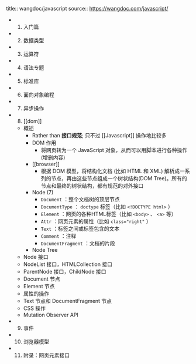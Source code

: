 title:: wangdoc/javascript
source:: https://wangdoc.com/javascript/

- 1. 入门篇
- 2. 数据类型
- 3. 运算符
- 4. 语法专题
- 5. 标准库
- 6. 面向对象编程
- 7. 异步操作
- 8. [[dom]]
  - 概述
    - Rather than **接口规范**; 只不过 [[Javascript]] 操作地比较多
    - DOM 作用
      - 将网页转为一个 JavaScript 对象，从而可以用脚本进行各种操作 (增删内容)
    - [[browser]]
      - 根据 DOM 模型，将结构化文档 (比如 HTML 和 XML) 解析成一系列的节点，再由这些节点组成一个树状结构(DOM Tree)。所有的节点和最终的树状结构，都有规范的对外接口
    - Node (7)
      - `Document` ：整个文档树的顶层节点
      - `DocumentType` ： `doctype` 标签（比如 `<!DOCTYPE html>` ）
      - `Element` ：网页的各种HTML标签（比如 `<body>` 、 `<a>` 等）
      - `Attr` ：网页元素的属性（比如 `class="right"` ）
      - `Text` ：标签之间或标签包含的文本
      - `Comment` ：注释
      - `DocumentFragment` ：文档的片段
    - Node Tree
  - Node 接口
  - NodeList 接口，HTMLCollection 接口
  - ParentNode 接口，ChildNode 接口
  - Document 节点
  - Element 节点
  - 属性的操作
  - Text 节点和 DocumentFragment 节点
  - CSS 操作
  - Mutation Observer API
- 9. 事件
- 10. 浏览器模型
- 11. 附录：网页元素接口